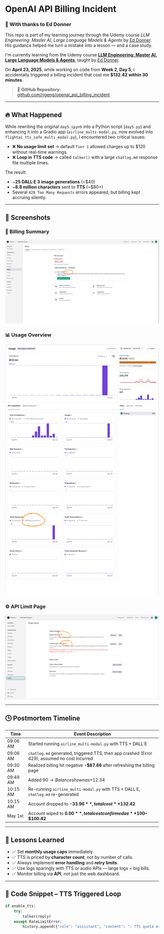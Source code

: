 # OpenAI API Billing Incident

### 🙏 With thanks to Ed Donner
This repo is part of my learning journey through the Udemy course *LLM Engineering: Master AI, Large Language Models & Agents* by [Ed Donner](https://www.linkedin.com/in/eddonner/). His guidance helped me turn a mistake into a lesson — and a case study.

I'm currently learning from the Udemy course [**LLM Engineering: Master AI, Large Language Models & Agents**](https://www.udemy.com/course/llm-engineering-master-ai-and-large-language-models), taught by [Ed Donner](https://www.linkedin.com/in/eddonner/).

On **April 23, 2025**, while working on code from **Week 2, Day 5**, I accidentally triggered a billing incident that cost me **$132.42 within 30 minutes**.

> 🔗 **GitHub Repository:**  
> [github.com/rjgeng/openai_api_billing_incident](https://github.com/rjgeng/openai_api_billing_incident)

---

## 🔥 What Happened

While rewriting the original `day5.ipynb` into a Python script (`day5.py`) and enhancing it into a Gradio app (`airline_multi-modal.py`, now evolved into `flightai_tts_safe_multi_modal.py`), I encountered two critical issues:

- ❌ **No usage limit set** → default `Tier 1` allowed charges up to $120 without real-time warnings.
- ❌ **Loop in TTS code** → called `talker()` with a large `chatlog.md` response file multiple times.

The result:
- ~**25 DALL·E 3 image generations** (~$40)
- ~**8.8 million characters** sent to **TTS** (~$80+)
- Several `429 Too Many Requests` errors appeared, but billing kept accruing silently.

---

## 📸 Screenshots

### 🧾 Billing Summary  
![Billing Screenshot](./week2/scripts/day5/billing_incident/incident_activity_&_cost/billing_page_screenshot.png)

### 📊 Usage Overview  
![Usage Screenshot](./week2/scripts/day5/billing_incident/incident_activity_&_cost/usage_page_screenshot.png)

### ⚙️ API Limit Page  
![Limit Screenshot](./week2/scripts/day5/billing_incident/incident_activity_&_cost/limit_page_screenshot.png)

---

## 🕒 Postmortem Timeline 

| Time       | Event Description                                                                                     |
|------------|------------------------------------------------------------------------------------------------------|
| 09:06 AM   | Started running `airline_multi-modal.py` with TTS + DALL·E                                           |
| 09:06 AM   | `chatlog.md` generated, triggered TTS, then app crashed (Error 429), assumed no cost incurred        |
| 09:30 AM   | Realized billing hit negative **-$87.66** after refreshing the billing page                          |
| 09:49 AM   | Added $90 → Balance shown as +$12.34                                                                 |
| 10:15 AM   | Re-running `airline_multi-modal.py` with TTS + DALL·E, `chatlog.md` re-generated                     |
| 10:15 AM   | Account dropped to **-$33.96**, total cost **$132.42**                                               |
| May 1st    | Account wiped to **$0.00**, total cost confirmed as **$100–$100.42**                                 |

---

## 🧠 Lessons Learned

- ✅ Set **monthly usage caps** immediately.
- ✅ TTS is priced by **character count**, not by number of calls.
- ✅ Always implement **error handling** and **retry limits**.
- ✅ Use logs sparingly with TTS or audio APIs — large logs = big bills.
- ✅ Monitor billing via **API**, not just the web dashboard.

---

## 🧩 Code Snippet – TTS Triggered Loop

```python
if enable_tts:
    try:
        talker(reply)
    except RateLimitError:
        history.append({"role": "assistant", "content": "⚠️ TTS quota exceeded."})
